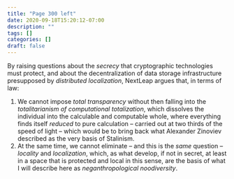 ```yaml
---
title: "Page 300 left"
date: 2020-09-18T15:20:12-07:00
description: ""
tags: []
categories: []
draft: false
---
```


By raising questions about the *secrecy* that cryptographic technologies must protect, and about the decentralization of data storage infrastructure presupposed by *distributed localization*, NextLeap argues
that, in terms of law:
1. We cannot impose *total transparency* without then falling
into the *totalitarianism of computational totalization*, which
dissolves the individual into the calculable and computable whole, where everything finds itself *reduced* to pure calculation – carried out at two thirds of the speed of light
– which would be to bring back what Alexander Zinoviev
described as the very basis of Stalinism.
2. At the same time, we cannot eliminate – and this is the
*same* question – *locality* and *localization*, which, as what
develop, if not in secret, at least in a space that is protected
and local in this sense, are the basis of what I will describe
here as *neganthropological noodiversity*.


